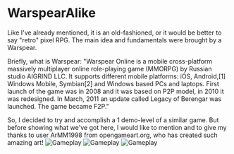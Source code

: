 # WarspearAlike
Like I've already mentioned, it is an old-fashioned, or it would be better to say "retro" pixel RPG.
The main idea and fundamentals were brought by a Warspear.

Briefly, what is Warspear:
"Warspear Online is a mobile cross-platform massively multiplayer online role-playing game (MMORPG) by Russian studio AIGRIND LLC. It supports different mobile platforms: iOS, Android,[1] Windows Mobile, Symbian[2] and Windows based PCs and laptops. First launch of the game was in 2008 and it was based on P2P model, in 2010 it was redesigned. In March, 2011 an update called Legacy of Berengar was launched. The game became F2P."

So, I decided to try and accomplish a 1 demo-level of a similar game. But before showing what we've got here, I would like to mention and to give my thanks to user ArMM1998 from opengameart.org, who has created such amazing art!
![Gameplay](https://github.com/hadhehog/WarspearAlike1/blob/master/WSA1/sho1.PNG)
![Gameplay](https://github.com/hadhehog/WarspearAlike1/blob/master/WSA1/sho2.PNG)
![Gameplay](https://github.com/hadhehog/WarspearAlike1/blob/master/WSA1/sho6.PNG)




